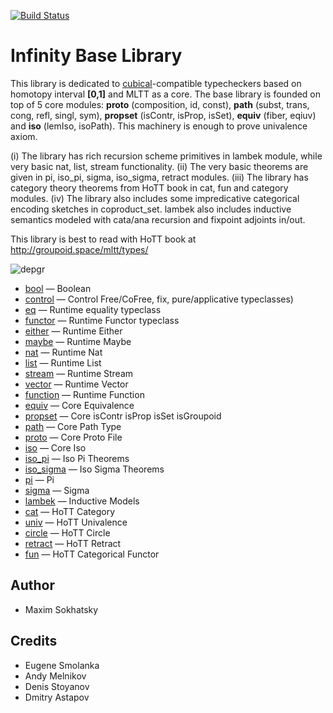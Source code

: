 [![Build Status](https://travis-ci.org/groupoid/infinity.svg?branch=master)](https://travis-ci.org/groupoid/infinity)

Infinity Base Library
=====================

This library is dedicated to [cubical](https://github.com/mortberg/cubicaltt)-compatible
typecheckers based on homotopy interval
<b>[0,1]</b> and MLTT as a core. The base library is founded
on top of 5 core modules: <b>proto</b> (composition, id, const),
<b>path</b> (subst, trans, cong, refl, singl, sym),
<b>propset</b> (isContr, isProp, isSet),
<b>equiv</b> (fiber, eqiuv) and <b>iso</b> (lemIso, isoPath).
This machinery is enough to prove univalence axiom.

(i) The library has rich recursion scheme primitives
in lambek module, while very basic nat, list, stream
functionality. (ii) The very basic theorems are given
in pi, iso_pi, sigma, iso_sigma, retract modules.
(iii) The library has category theory theorems from
HoTT book in cat, fun and category modules.
(iv) The library also includes some impredicative
categorical encoding sketches in coproduct_set.
lambek also includes inductive semantics modeled
with cata/ana recursion and fixpoint adjoints in/out.

This library is best to read with HoTT book at http://groupoid.space/mltt/types/

![depgr](https://github.com/groupoid/infinity/blob/master/doc/img/base.png?raw=true)

* [bool](http://groupoid.space/mltt/types/#bool) — Boolean
* [control](http://groupoid.space/mltt/types/#control) — Control Free/CoFree, fix, pure/applicative typeclasses)
* [eq](http://groupoid.space/mltt/types/#eq) — Runtime equality typeclass
* [functor](http://groupoid.space/mltt/types/#functor) — Runtime Functor typeclass
* [either](http://groupoid.space/mltt/types/#either) — Runtime Either
* [maybe](http://groupoid.space/mltt/types/#either) — Runtime Maybe
* [nat](http://groupoid.space/mltt/types/#nat) — Runtime Nat
* [list](http://groupoid.space/mltt/types/#list) — Runtime List
* [stream](http://groupoid.space/mltt/types/#stream) — Runtime Stream
* [vector](http://groupoid.space/mltt/types/#vector) — Runtime Vector
* [function](http://groupoid.space/mltt/types/#function) — Runtime Function
* [equiv](http://groupoid.space/mltt/types/#equiv) — Core Equivalence
* [propset](http://groupoid.space/mltt/types/#propset) — Core isContr isProp isSet isGroupoid
* [path](http://groupoid.space/mltt/types/#path) — Core Path Type
* [proto](http://groupoid.space/mltt/types/#proto) — Core Proto File
* [iso](http://groupoid.space/mltt/iso) — Core Iso
* [iso_pi](http://groupoid.space/mltt/iso.pi) — Iso Pi Theorems
* [iso_sigma](http://groupoid.space/mltt/iso.sigma) — Iso Sigma Theorems
* [pi](http://groupoid.space/mltt/types/#pi) — Pi
* [sigma](http://groupoid.space/mltt/types/#pi) — Sigma
* [lambek](http://groupoid.space/mltt/iso.sigma) — Inductive Models
* [cat](http://groupoid.space/mltt/types/#cat) — HoTT Category
* [univ](http://groupoid.space/mltt/univ) — HoTT Univalence
* [circle](http://groupoid.space/mltt/types/#circle) — HoTT Circle
* [retract](http://groupoid.space/mltt/types/#retract) — HoTT Retract
* [fun](http://groupoid.space/mltt/types/#fun) — HoTT Categorical Functor

Author
------

* Maxim Sokhatsky

Credits
-------

* Eugene Smolanka
* Andy Melnikov
* Denis Stoyanov
* Dmitry Astapov
